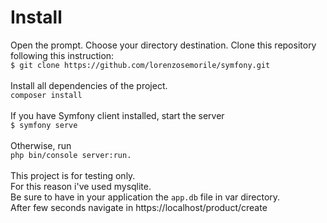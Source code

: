 # Install

Open the prompt.
Choose your directory destination.
Clone this repository following this instruction: 
<br />
`$ git clone https://github.com/lorenzosemorile/symfony.git`
<br />
<br />
Install all dependencies of the project.
<br />
`composer install`
<br />
<br />
If you have Symfony client installed, start the server
<br />
`$ symfony serve`
<br />
<br />
Otherwise, run
<br /> 
`php bin/console server:run.`
<br />
<br />
This project is for testing only.
<br />
For this reason i've used mysqlite.
<br />
Be sure to have in your application the `app.db` file in var directory.
<br />
After few seconds navigate in
https://localhost/product/create
